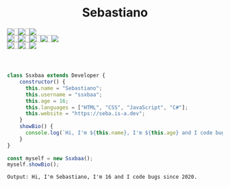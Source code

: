 <h1 align="center">Sebastiano</h1>

<!-- OSes, Programming languages and IDEs -->

<img height="1px">
<div align="center" style="display: flex; flex-direction: row;">
  <img src="https://custom-icon-badges.demolab.com/badge/Windows-0078D6?logo=windows11&logoColor=white">
  <img width="10px">
  <img src="https://img.shields.io/badge/iOS-000000?&logo=apple&logoColor=white">
  <img width="10px">
  <img src="https://img.shields.io/badge/Linux-FCC624?logo=linux&logoColor=black">
</div>
<div align="center" style="display: flex; flex-direction: row;">
  <img src="https://img.shields.io/badge/HTML-%23E34F26.svg?logo=html5&logoColor=white">
  <img width="10px">
  <img src="https://img.shields.io/badge/CSS-1572B6?logo=css3&logoColor=fff">
  <img width="10px">
  <img src="https://img.shields.io/badge/JavaScript-F7DF1E?logo=javascript&logoColor=000">
  <img width="10px">
  <img src="https://img.shields.io/badge/Node.js-6DA55F?logo=node.js&logoColor=white">
  <img width="10px">
  <img src="https://custom-icon-badges.demolab.com/badge/C%23-%23239120.svg?logo=cshrp&logoColor=white">
</div>
<div align="center" style="display: flex; flex-direction: row;">
  <img src="https://custom-icon-badges.demolab.com/badge/Visual%20Studio%20Code-0078d7.svg?logo=vsc&logoColor=white">
  <img width="10px">
  <img src="https://img.shields.io/badge/WebStorm-FDF84B?logo=webstorm&logoColor=000">
  <img width="10px">
  <img src="https://img.shields.io/badge/Rider-CF0E5F?logo=rider&logoColor=fff">
</div>
<img height="1px">

<h1></h1>

<img height="1px">

```JavaScript
class Ssxbaa extends Developer {
    constructor() {
      this.name = "Sebastiano";
      this.username = "ssxbaa";
      this.age = 16;
      this.languages = ["HTML", "CSS", "JavaScript", "C#"];
      this.website = "https://seba.is-a.dev";
    }
    showBio() {
      console.log(`Hi, I'm ${this.name}, I'm ${this.age} and I code bugs since 2020.`);
    }
}
  
const myself = new Ssxbaa();
myself.showBio();
```

```
Output: Hi, I'm Sebastiano, I'm 16 and I code bugs since 2020.
```
